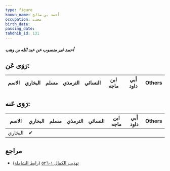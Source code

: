 ```yaml
---
type: figure
known_name: أحمد بن صالح
occupation: محدث
birth_date:
passing_date:
tahdhib_id: 131
---
```

##### أحمد غير منسوب عن عبد الله بن وهب

## رَوَى عَن:
| الاسم | البخاري | مسلم | الترمذي | النسائي | ابن ماجه | أبي داود | Others |
| ----- | ------- | ---- | ------- | ------- | -------- | -------- | ------ |
## رَوَى عَنه:
| الاسم   | البخاري | مسلم | الترمذي | النسائي | ابن ماجه | أبي داود | Others |
| ------- | ------- | ---- | ------- | ------- | -------- | -------- | ------ |
| البخاري | ✔       |      |         |         |          |          |        |
## مراجع
- [تهذيب الكمال ١-٥٢٦](obsidian://open?vault=Tahdhib-al-Kamal&file=Figures/١٣١-أحمد%20غير%20منسوب%20عن%20عبد%20الله%20بن%20وهب) ([رابط الشاملة](https://shamela.ws/book/3722/525))